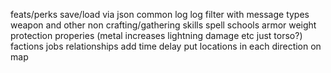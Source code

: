 feats/perks
save/load via json
common log
log filter with message types
weapon and other non crafting/gathering skills
spell schools
armor weight
protection properies (metal increases lightning damage etc just torso?)
factions
jobs
relationships
add time delay
put locations in each direction on map